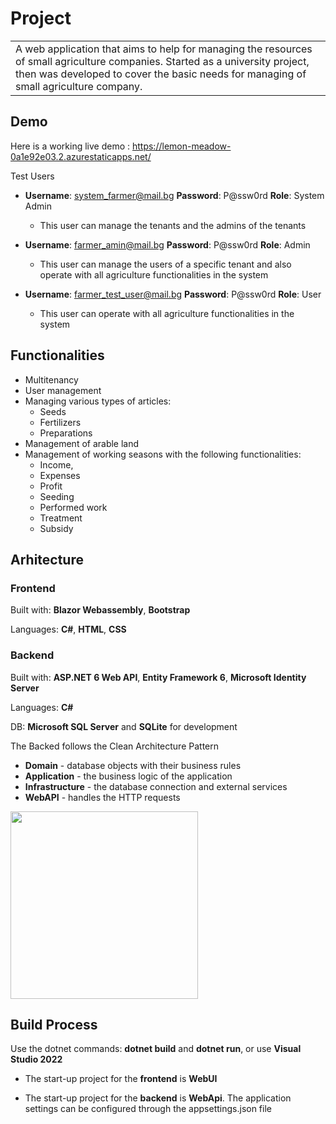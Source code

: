 
# Project
<table>
<tr>
<td>
A web application that aims to help for managing the resources of small agriculture companies.
Started as a university project, then was developed to cover the basic needs for managing of small agriculture company.
</td>
</tr>
</table>


## Demo
Here is a working live demo :  https://lemon-meadow-0a1e92e03.2.azurestaticapps.net/

Test Users

 - **Username**: system_farmer@mail.bg **Password**: P@ssw0rd **Role**: System Admin
   - This user can manage the tenants and the admins of the tenants
 
 - **Username**: farmer_amin@mail.bg **Password**: P@ssw0rd **Role**: Admin
   - This user can manage the users of a specific tenant and also operate with all agriculture functionalities in the system
   
 - **Username**: farmer_test_user@mail.bg **Password**: P@ssw0rd **Role**: User
   - This user can operate with all agriculture functionalities in the system
 
## Functionalities
  - Multitenancy 
  - User management
  - Managing various types of articles: 
    - Seeds 
    - Fertilizers
    - Preparations
  - Management of arable land
  - Management of working seasons with the following functionalities: 
    - Income, 
    - Expenses 
    - Profit 
    - Seeding 
    - Performed work 
    - Treatment
    - Subsidy

## Arhitecture

### Frontend
Built with: **Blazor Webassembly**, **Bootstrap**

Languages: **C#**, **HTML**, **CSS**


### Backend
Built with: **ASP.NET 6 Web API**, **Entity Framework 6**, **Microsoft Identity Server**

Languages: **C#**

DB: **Microsoft SQL Server** and **SQLite** for development

The Backed follows the Clean Architecture Pattern

- **Domain** - database objects with their business rules
- **Application** - the business logic of the application
- **Infrastructure** - the database connection and external services
- **WebAPI** - handles the HTTP requests


<p>
    <img src="https://netsharpdev.com/images/posts/shape.png" height="300px">
</p>

## Build Process

Use the dotnet commands: **dotnet build** and **dotnet run**, or use **Visual Studio 2022**

- The start-up project for the **frontend** is **WebUI**

- The start-up project for the **backend** is **WebApi**. The application settings can be configured through the appsettings.json file



